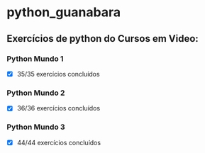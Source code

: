 # python_guanabara
## Exercícios de python do Cursos em Video:
### Python Mundo 1
- [x] 35/35 exercícios concluídos
### Python Mundo 2
- [x] 36/36 exercícios concluídos
### Python Mundo 3
- [x] 44/44 exercícios concluídos
